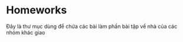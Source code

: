 <h1>
Homeworks
</h1>
<p>
Đây là thư mục dùng để chứa các bài làm phần bài tập về nhà của các nhóm khác giao
</p>